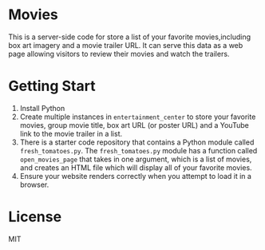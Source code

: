 # Movies

This is a server-side code for store a list of your favorite movies,including box art imagery and a movie trailer URL. It can serve this data as a web page allowing visitors to review their movies and watch the trailers.


# Getting Start

1. Install Python
2. Create multiple instances in `entertainment_center` to store your favorite movies, group movie title, box art URL (or poster URL) and a YouTube link to the movie trailer in a list.
3. There is a starter code repository that contains a Python module called `fresh_tomatoes.py`. The `fresh_tomatoes.py` module has a function called `open_movies_page` that takes in one argument, which is a list of movies, and creates an HTML file which will display all of your favorite movies.
4. Ensure your website renders correctly when you attempt to load it in a browser.


# License

MIT